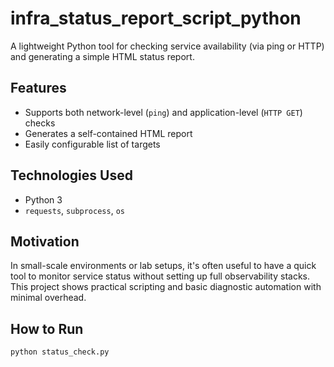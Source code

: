# infra_status_report_script_python

A lightweight Python tool for checking service availability (via ping or HTTP) and generating a simple HTML status report.

## Features

- Supports both network-level (`ping`) and application-level (`HTTP GET`) checks
- Generates a self-contained HTML report
- Easily configurable list of targets

## Technologies Used

- Python 3
- `requests`, `subprocess`, `os`

## Motivation

In small-scale environments or lab setups, it's often useful to have a quick tool to monitor service status without setting up full observability stacks.  
This project shows practical scripting and basic diagnostic automation with minimal overhead.

## How to Run

```bash
python status_check.py
